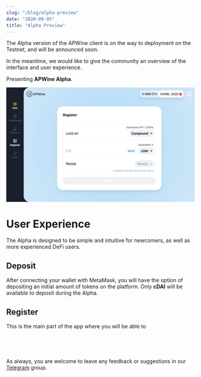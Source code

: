 ```yaml
---
slug: "/blog/alpha-preview"
date: "2020-09-05"
title: "Alpha Preview"
---
```


The Alpha version of the APWine client is on the way to deployment on the Testnet, and will be announced soon.

In the meantime, we would like to give the community an overview of the interface and user experience.

Presenting **APWine Alpha**.

![Alpha Screenshot](./alpha-screenshot.png)

# User Experience

The Alpha is designed to be simple and intuitive for newcomers, as well as more experienced DeFi users.

## Deposit

After connecting your wallet with MetaMask, you will have the option of depositing an initial amount of tokens on the platform. Only **cDAI** will be available to deposit during the Alpha.

## Register

This is the main part of the app where you will be able to 

&nbsp;

&nbsp;

As always, you are welcome to leave any feedback or suggestions in our [Telegram](https://t.me/APWineFinance) group.